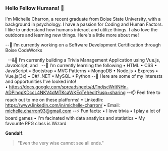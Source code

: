 ### Hello Fellow Humans! 👋

I'm Michelle Charron, a recent graduate from Boise State University, with a background in psychology. I have a passion for Coding and Human Factors. I like to understand how humans interact and utilize things. I also love the outdoors and learning new things. Here's a little more about me!

--🔭 I’m currently working on a Software Development Certification through Boise CodeWorks
 
&nbsp; --&👯 I’m currently building a Trivia Management Application using Vue.js, JavaScript, and 
&nbsp; --🌱 I’m currently learning the following
      • HTML
      • CSS
      • JavaScript
      • Bootstrap 
      • MVC Patterns
      • MongoDB
      • Node.js
      • Express
      • Vue.js(3x) 
      • C#/ .NET
      • MySQL
      • Python
--💬 Here are some of my interests and opportunities I've looked into!  
      • https://docs.google.com/spreadsheets/d/1ndjscWrltNHn-ADPihqpXDccL4NKV4dMTKcaWKEqTeI/edit?usp=sharing 
--📫 Feel free to reach out to me on these platforms!
      • LinkedIn: https://www.linkedin.com/in/michelle-charron/
      • Email: michelle.charron93@gmail.com
--⚡ Fun facts:
      • I love trivia
      • I play a lot of board games
      • I'm facinated with data anatlyics and statistics
      • My favourite RPG class is Wizard
      
**Gandalf**:
> "Even the very wise cannot see all ends."
